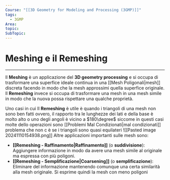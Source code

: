 ```yaml
---
Course: "[[3D Geometry for Modeling and Processing (3GMP)]]"
tags:
  - 3GMP
Area: 
topic: 
SubTopic: 
---
```


# Meshing e il Remeshing
---
Il __Meshing__ è un applicazione del __3D geometry processing__ e si occupa di trasformare una superfice ideale continua in una [[Mesh Poligonali|mesh]] discreta facendo in modo che la mesh approssimi quella superfice originale. Il __Remeshing__ invece si occupa di trasformare una mesh in una mesh simile in modo che la nuova possa rispettare una qualche proprietà.

Uno casi in cui Il __Remeshing__ è utile è quando i triangoli di una mesh non sono ben fatti ovvero, il rapporto tra le lunghezze dei lati e della base è molto alto o uno degli angoli è vicino a $180\degree$ siccome in questi casi molte dello operazioni sono [[Problemi Mal Condizionati|mal condizionati]] problema che non c è se i triangoli sono quasi equilateri  ![[Pasted image 20241110154938.png]] 
Altre applicazioni importanti sulle mesh  sono:
 - __[[Remeshing - Raffinamento|Raffinamento]]__ (o __suddivisione__): Aggiungere informazione in modo da avere una mesh simile al originale ma espressa con più poligoni.
 - __[[Remeshing - Semplificazione|Coarsening]]__ (o __semplificazione__): Eliminare del informazione mantenendo comunque una certa similarità alla mesh originale. Si esprime quindi la mesh con meno poligoni


